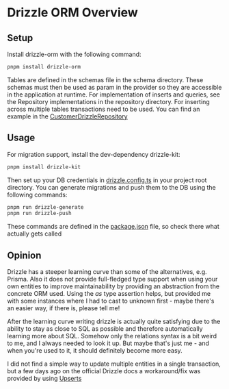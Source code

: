 # Drizzle ORM Overview

## Setup

Install drizzle-orm with the following command:

```bash
pnpm install drizzle-orm
```

Tables are defined in the schemas file in the schema directory.
These schemas must then be used as param in the provider so they are accessible in the application at runtime.
For implementation of inserts and queries, see the Repository implementations in the repository directory.
For inserting across multiple tables transactions need to be used. You can find an example in
the [CustomerDrizzleRepository](./repository/customer/customer.drizzle.repository.ts)

## Usage

For migration support, install the dev-dependency drizzle-kit:

```bash
pnpm install drizzle-kit
```

Then set up your DB credentials in [drizzle.config.ts](../../drizzle.config.ts) in your project root directory.
You can generate migrations and push them to the DB using the following commands:

```bash
pnpm run drizzle-generate
pnpm run drizzle-push
```

These commands are defined in the [package.json](../../package.json) file, so check there what actually gets called

## Opinion

Drizzle has a steeper learning curve than some of the alternatives, e.g. Prisma.
Also it does not provide full-fledged type support when using your own entities to improve maintainability by providing
an abstraction from the concrete ORM used. Using the _as_ type assertion helps, but provided me with some instances
where I had to cast to unknown first - maybe there's an easier way, if there is, please tell me!

After the learning curve writing drizzle is actually quite satisfying due to the ability to stay as close to SQL as
possible and therefore automatically learning more about SQL. Somehow only the relations syntax is a bit weird to me, and I always needed to look it up. But maybe that's just me - and when you're used to it, it should definitely become more easy.

I did not find a simple way to update multiple entities in a single transaction, but a few days ago on the official Drizzle docs a workaround/fix was provided by using [Upserts](https://orm.drizzle.team/learn/guides/upsert)
